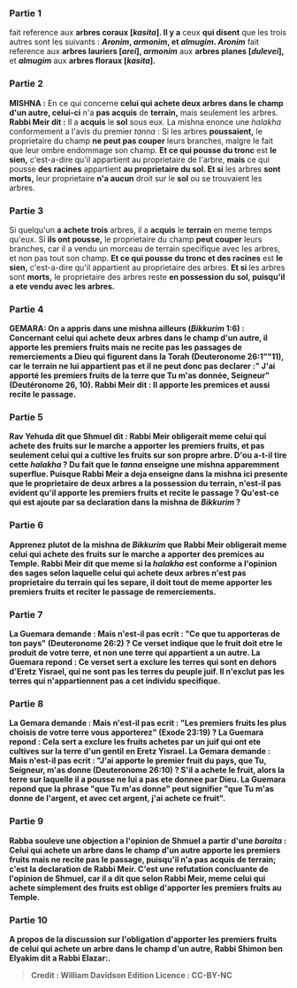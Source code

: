 
### Partie 1
fait reference aux <b>arbres coraux [<i>kasita</i>]. Il y a</b> ceux <b>qui disent</b> que les trois autres sont les suivants : <b><i>Aronim</i>, <i>armonim</i>, et <i>almugim</i>. <i>Aronim</i></b> fait reference aux <b>arbres lauriers [<i>arei</i>], <i>armonim</i></b> aux <b>arbres planes [<i>dulevei</i>],</b> et <b><i>almugim</i></b> aux <b>arbres floraux [<i>kasita</i>].</b>

### Partie 2
<strong>MISHNA :</strong> En ce qui concerne <b>celui qui achete deux arbres dans le champ d'un autre, celui-ci</b> n'a <b>pas acquis</b> de <b>terrain,</b> mais seulement les arbres. <b>Rabbi Meir dit :</b> Il a <b>acquis</b> le <b>sol</b> sous eux. La mishna enonce une <i>halakha</i> conformement a l'avis du premier <i>tanna</i> : Si les arbres <b>poussaient,</b> le proprietaire du champ <b>ne peut pas couper</b> leurs branches, malgre le fait que leur ombre endommage son champ. <b>Et ce qui pousse du tronc</b> est <b>le sien,</b> c'est-a-dire qu'il appartient au proprietaire de l'arbre, <b>mais</b> ce qui pousse <b>des racines</b> appartient <b>au proprietaire du sol. Et si</b> les arbres <b>sont morts,</b> leur proprietaire <b>n'a aucun</b> droit sur le <b>sol</b> ou se trouvaient les arbres.

### Partie 3
Si quelqu'un <b>a achete trois</b> arbres, il a <b>acquis</b> le <b>terrain</b> en meme temps qu'eux. Si <b>ils ont pousse,</b> le proprietaire du champ <b>peut couper</b> leurs branches, car il a vendu un morceau de terrain specifique avec les arbres, et non pas tout son champ. <b>Et ce qui pousse du tronc et des racines</b> est <b>le sien,</b> c'est-a-dire qu'il appartient au proprietaire des arbres. <b>Et si</b> les arbres sont <b>morts,</b> le proprietaire des arbres reste <b>en possession du <b>sol,</b> puisqu'il a ete vendu avec les arbres.

### Partie 4
<strong>GEMARA:</strong> <b>On a appris</b> dans une mishna <b>ailleurs</b> (<i>Bikkurim</i> 1:6) : Concernant <b>celui qui achete deux arbres dans</b> le champ <b>d'un autre, il apporte</b> les premiers fruits <b>mais ne recite pas</b> les passages de remerciements a Dieu qui figurent dans la Torah (Deuteronome 26:1""11), car le terrain ne lui appartient pas et il ne peut donc pas declarer :" J'ai apporté les premiers fruits de la terre que Tu m'as donnée, Seigneur" (Deutéronome 26, 10). <b>Rabbi Meir dit : Il apporte</b> les premices <b>et</b> aussi <b>recite</b> le passage.

### Partie 5
<b>Rav Yehuda dit</b> que <b>Shmuel dit : Rabbi Meir obligerait meme celui qui achete des fruits sur le marche</b> a apporter les premiers fruits, et pas seulement celui qui a cultive les fruits sur son propre arbre. <b>D'ou</b> a-t-il tire cette <i>halakha</i> ? <b>Du</b> fait <b>que</b> le <i>tanna</i> <b>enseigne</b> une mishna apparemment <b>superflue. Puisque</b> Rabbi Meir a deja <b>enseigne</b> dans la mishna ici presente <b>que</b> le proprietaire de deux arbres <b>a</b> la possession du <b>terrain,</b> n'est-il pas <b>evident qu'il apporte</b> les premiers fruits <b>et recite</b> le passage ? Qu'est-ce qui est ajoute par sa declaration dans la mishna de <i>Bikkurim</i> ?

### Partie 6
<b>Apprenez plutot de</b> la mishna de <i>Bikkurim</i> que <b>Rabbi Meir obligerait meme celui qui achete des fruits sur le marche</b> a apporter des premices au Temple. Rabbi Meir dit que meme si la <i>halakha</i> est conforme a l'opinion des sages selon laquelle celui qui achete deux arbres n'est pas proprietaire du terrain qui les separe, il doit tout de meme apporter les premiers fruits et reciter le passage de remerciements.

### Partie 7
La Guemara demande : <b>Mais n'est-il pas ecrit : "Ce que tu apporteras de ton pays"</b> (Deuteronome 26:2) ? Ce verset indique que le fruit doit etre le produit de votre terre, et non une terre qui appartient a un autre. La Guemara repond : <b>Ce verset</b> sert a <b>exclure</b> les terres qui sont <b>en dehors d'Eretz</b> Yisrael, qui ne sont pas les terres du peuple juif. Il n'exclut pas les terres qui n'appartiennent pas a cet individu specifique.

### Partie 8
La Gemara demande : <b>Mais n'est-il pas ecrit :</b> <b>"Les premiers fruits les plus choisis de <b>votre terre</b> vous apporterez" (Exode 23:19) ? La Guemara repond : Cela sert <b>a exclure</b> les fruits achetes par un juif qui ont ete cultives sur la <b>terre d'un gentil</b> en Eretz Yisrael. La Gemara demande : <b>Mais n'est-il pas ecrit :</b> "J'ai apporte le premier fruit du pays, <b>que Tu, </b> Seigneur, <b>m'as donne</b> (Deuteronome 26:10) ? S'il a achete le fruit, alors la terre sur laquelle il a pousse ne lui a pas ete donnee par Dieu. La Guemara repond que la phrase "que Tu m'as donne" peut signifier "que Tu m'as donne de l'argent, et avec cet argent, j'ai achete ce fruit".

### Partie 9
<b>Rabba souleve une objection</b> a l'opinion de Shmuel a partir d'une <i>baraita</i> : <b>Celui qui achete un arbre dans</b> le champ <b>d'un autre apporte</b> les premiers fruits <b>mais ne recite pas</b> le passage, <b>puisqu'il n'a pas acquis</b> de <b>terrain;</b> c'est <b>la declaration de Rabbi Meir.</b> C'est <b>une refutation concluante</b> de l'opinion de Shmuel, car il a dit que selon Rabbi Meir, meme celui qui achete simplement des fruits est oblige d'apporter les premiers fruits au Temple.

### Partie 10
A propos de la discussion sur l'obligation d'apporter les premiers fruits de celui qui achete un arbre dans le champ d'un autre, <b>Rabbi Shimon ben Elyakim dit a Rabbi Elazar:</b>.

>Credit : William Davidson Edition
>Licence : CC-BY-NC